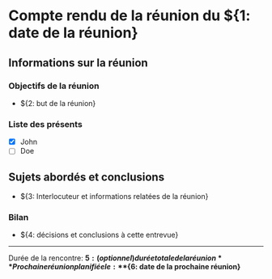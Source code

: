 # Compte rendu de la réunion du ${1: date de la réunion}

## Informations sur la réunion

### Objectifs de la réunion

- ${2: but de la réunion}

### Liste des présents

- [x] John
- [ ] Doe

## Sujets abordés et conclusions

- ${3: Interlocuteur et informations relatées de la réunion}

### Bilan

- ${4: décisions et conclusions à cette entrevue}

___

Durée de la rencontre: **${5: (optionnel) durée totale de la réunion}**
Prochaine réunion planifiée le: **${6: date de la prochaine réunion}**
